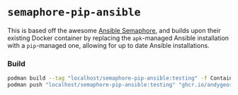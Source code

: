 # `semaphore-pip-ansible`

This is based off the awesome [Ansible Semaphore](https://github.com/ansible-semaphore/semaphore/), and builds upon their existing Docker container by replacing the `apk`-managed Ansible installation with a `pip`-managed one, allowing for up to date Ansible installations.

### Build

```sh
podman build --tag "localhost/semaphore-pip-ansible:testing" -f Containerfile
podman push "localhost/semaphore-pip-ansible:testing" "ghcr.io/andygeorge/semaphore-pip-ansible:v2.9.39-beta_ansible-9.1.0"
```
